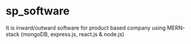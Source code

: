 # sp_software
It is inward/outward software for product based company using MERN-stack (mongoDB, express.js, react.js &amp; node.js)

